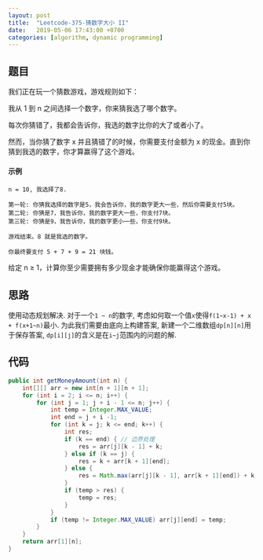 ```yaml
---
layout: post
title:  "Leetcode-375-猜数字大小 II"
date:   2019-05-06 17:43:00 +0700
categories: [algorithm, dynamic programming]
---
```


## 题目
我们正在玩一个猜数游戏，游戏规则如下：

我从 1 到 n 之间选择一个数字，你来猜我选了哪个数字。

每次你猜错了，我都会告诉你，我选的数字比你的大了或者小了。

然而，当你猜了数字 x 并且猜错了的时候，你需要支付金额为 x 的现金。直到你猜到我选的数字，你才算赢得了这个游戏。


#### 示例
```
n = 10, 我选择了8.

第一轮: 你猜我选择的数字是5，我会告诉你，我的数字更大一些，然后你需要支付5块。
第二轮: 你猜是7，我告诉你，我的数字更大一些，你支付7块。
第三轮: 你猜是9，我告诉你，我的数字更小一些，你支付9块。

游戏结束。8 就是我选的数字。

你最终要支付 5 + 7 + 9 = 21 块钱。
```
给定 n ≥ 1，计算你至少需要拥有多少现金才能确保你能赢得这个游戏。

## 思路
使用动态规划解决.
对于一个`1 ~ n`的数字, 考虑如何取一个值`x`使得`f(1~x-1) + x + f(x+1~n)`最小.
为此我们需要由底向上构建答案, 新建一个二维数组`dp[n][n]`用于保存答案, `dp[i][j]`的含义是在`i~j`范围内的问题的解.

## 代码
```java
public int getMoneyAmount(int n) {
	int[][] arr = new int[n + 1][n + 1];
	for (int i = 2; i <= n; i++) {
		for (int j = 1; j + i - 1 <= n; j++) {
			int temp = Integer.MAX_VALUE;
			int end = j + i -1;
			for (int k = j; k <= end; k++) {
				int res;
				if (k == end) { // 边界处理
					res = arr[j][k - 1] + k;
				} else if (k == j) {
					res = k + arr[k + 1][end];
				} else {
					res = Math.max(arr[j][k - 1], arr[k + 1][end]) + k;
				}
				if (temp > res) {
					temp = res;
				}
			}
			if (temp != Integer.MAX_VALUE) arr[j][end] = temp;
		}
	}
	return arr[1][n];
}
```

